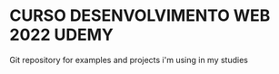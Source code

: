 # CURSO DESENVOLVIMENTO WEB 2022 UDEMY

Git repository for examples and projects i'm using in my studies
